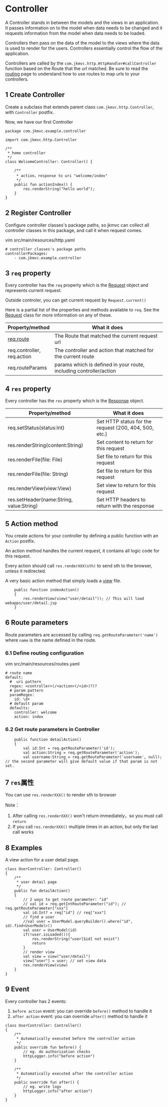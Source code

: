 # Controller

A Controller stands in between the models and the views in an application. It passes information on to the model when data needs to be changed and it requests information from the model when data needs to be loaded.

Controllers then pass on the data of the model to the views where the data is used to render for the users.  Controllers essentially control the flow of the application.

Controllers are called by the `com.jkmvc.http.HttpHandler#callController` function based on the Route that the url matched.  Be sure to read the [routing](routing) page to understand how to use routes to map urls to your controllers.

## 1 Create Controller

Create a subclass that extends parent class `com.jkmvc.http.Controller`, with `Controller` postfix.

Now, we have our first Controller

```
package com.jkmvc.example.controller

import com.jkmvc.http.Controller

/**
 * home controller
 */
class WelcomeController: Controller() {

    /**
     * action，response to uri "welcome/index"
     */
    public fun actionIndex() {
        res.renderString("hello world");
    }
}
```

## 2 Register Controller

Configure controller classes's package paths, so jkmvc can collect all controller classes in this package, and call it when request comes.

vim src/main/resources/http.yaml

```
# controller classes's package paths
controllerPackages:
    - com.jkmvc.example.controller
```

## 3 `req` property

Every controller has the `req` property which is the [Request](request) object and represents current request. 

Outside controler, you can get current request by `Request.current()`

Here is a partial list of the properties and methods available to `req`. See the [Request](request) class for more information on any of these.

Property/method | What it does
--- | ---
[req.route](route) | The Route that matched the current request url
req.controller, <br /> req.action | The controller and action that matched for the current route
req.routeParams | params which is defined in your route, including controller/action

## 4 `res` property

Every controller has the `res` property which is the [Response](response) object. 

Property/method | What it does
--- | ---
req.setStatus(status:Int)|Set HTTP status for the request (200, 404, 500, etc.)
res.renderString(content:String) | Set content to return for this request
res.renderFile(file: File) | Set file to return for this request
res.renderFile(file: String) | Set file to return for this request
res.renderView(view:View) | Set view to return for this request
res.setHeader(name:String, value:String) | Set HTTP headers to return with the response


## 5 Action method

You create actions for your controller by defining a public function with an `Action` postfix.

An action method handles the current request, it contains all logic code for this request. 

Every action should call `res.renderXXX(sth)` to send sth to the browser, unless it redirected.

A very basic action method that simply loads a [view](view) file.

```
	public function indexAction()
	{
		res.renderView(view("user/detail")); // This will load webapps/user/detail.jsp
	}
```

## 6 Route parameters

Route parameters are accessed by calling `req.getRouteParameter('name')` where `name` is the name defined in the route.

### 6.1 Define routing configuration

vim src/main/resources/routes.yaml

```
# route name
default:
  #  uri pattern
  regex: <controller>(/<action>(/<id>)?)?
  # param pattern
  paramRegex:
    id: \d+
  # default param
  defaults:
    controller: welcome
    action: index
```

### 6.2 Get route parameters in Controller

```
	public function detailAction()
	{
		val id:Int = req.getRouteParameter('id');
		val action:String = req.getRouteParameter('action');
		val username:String = req.getRouteParameter('username', null); // the second parameter will give default value if that param is not set.
```

## 7 `res`属性

You can use `res.renderXXX()` to render sth to browser

Note：

1. After calling `res.renderXXX()` won't return immediately，so you must call `return`
2. If you call `res.renderXXX()` multiple times in an action, but only the last call works

## 8 Examples

A view action for a user detail page.

```
class UserController: Controller()
{
    /**
     * user detail page
     */
    public fun detailAction()
    {
        // 2 ways to get route parameter: "id"
        // val id = req.getIntRouteParameter("id"); // req.getRouteParameter["xxx"]
        val id:Int? = req["id"] // req["xxx"]
        // find a user
        //val user = UserModel.queryBuilder().where("id", id).find<UserModel>()
        val user = UserModel(id)
        if(!user.isLoaded()){
            res.renderString("user[$id] not exist")
            return
        }
        // render view
        val view = view("user/detail")
        view["user"] = user; // set view data
        res.renderView(view)
    }
}
```

## 9 Event

Every controller has 2 events:

1. `before action` event: you can override `before()` method to handle it
2. `after action` event: you can override `after()` method to handle it

```
class UserController: Controller()
{
    /**
     * Automatically executed before the controller action
     */
    public override fun before() {
        // eg. do authorization checks
        httpLogger.info("before action")
    }

    /**
     * Automatically executed after the controller action
     */
    public override fun after() {
        // eg. write logs
        httpLogger.info("after action")
    }
}
```